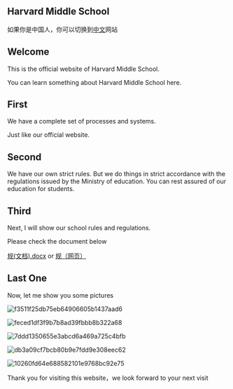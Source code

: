 ## Harvard Middle School






如果你是中国人，你可以切换到[中文](https://nzw0906.github.io/1/)网站 




## Welcome
This is the official website of Harvard Middle School.

You can learn something about Harvard Middle School here.

## First 
We have a complete set of processes and systems.

Just like our official website.

## Second
We have our own strict rules.
But we do things in strict accordance with the regulations issued by the Ministry of education. You can rest assured of our education for students.

## Third 
Next, I will show our school rules and regulations.

Please check the document below

[规(文档).docx](https://github.com/Nzw0906/0/files/8378560/default.docx) or [规（网页）](https://stmarysstclairorg-my.sharepoint.com/:w:/g/personal/qe2113_office-365_works/ESD1dGP-g-RLkwoYZIsGSb0B1LaMjfcf8O9QaZqLp0viFA?e=lRhpgk)

## Last One
Now, let me show you some pictures


![f3511f25db75eb64906605b1437aad6](https://user-images.githubusercontent.com/91320006/160787993-106df689-4e48-4f4d-a4db-ec489f1c36fa.png)



![feced1df3f9b7b8ad39fbbb8b322a68](https://user-images.githubusercontent.com/91320006/160788022-a30d59af-7b9a-4f9c-ad2e-f9c9db1818c1.png)



![7ddd1350655e3abcd6a469a725c4bfb](https://user-images.githubusercontent.com/91320006/160798001-b102dc01-b2e1-4239-9aaa-590cc9cf9276.png)


![db3a09cf7bcb80b9e7fdd9e308eec62](https://user-images.githubusercontent.com/91320006/160798023-437ccea1-a409-4307-baf9-d2bd24da7039.png)


![10260fd64e688582101e9768bc92e75](https://user-images.githubusercontent.com/91320006/160798057-cedcd9a9-5e28-441c-9351-eeeb66e78525.png)



Thank you for visiting this website，we look forward to your next visit


